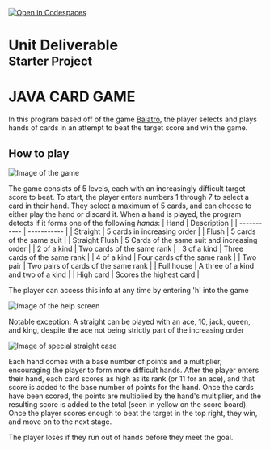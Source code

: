 [![Open in Codespaces](https://classroom.github.com/assets/launch-codespace-2972f46106e565e64193e422d61a12cf1da4916b45550586e14ef0a7c637dd04.svg)](https://classroom.github.com/open-in-codespaces?assignment_repo_id=19397585)
# Unit Deliverable<br><sup>Starter Project<sup>

# JAVA CARD GAME
In this program based off of the game [Balatro](https://www.playbalatro.com/), the player selects and plays hands of cards in an attempt to beat the target score and win the game.

## How to play
![Image of the game](https://cdn.discordapp.com/attachments/1240802108098482199/1374158873304240149/image.png?ex=682d08ae&is=682bb72e&hm=02e1fd30220394f88f255adcbfaa6185aaffb0d72acc5684fa810c1ceb232b10&)

The game consists of 5 levels, each with an increasingly difficult target score to beat. To start, the player enters numbers 1 through 7 to select a card in their hand. They select a maximum of 5 cards, and can choose to either play the hand or discard it. 
When a hand is played, the program detects if it forms one of the following *hands*:
| Hand | Description |
| ----------- | ----------- |
| Straight | 5 cards in increasing order |
| Flush | 5 cards of the same suit |
| Straight Flush | 5 Cards of the same suit and increasing order |
| 2 of a kind | Two cards of the same rank |
| 3 of a kind | Three cards of the same rank |
| 4 of a kind | Four cards of the same rank |
| Two pair | Two pairs of cards of the same rank |
| Full house | A three of a kind and two of a kind | 
| High card | Scores the highest card |

The player can access this info at any time by entering 'h' into the game

![Image of the help screen](https://cdn.discordapp.com/attachments/1240802108098482199/1374160593963188304/image.png?ex=682d0a48&is=682bb8c8&hm=bae4d58e95ec3224a3d704aee124673ff8b9c1ece2f61efc7bd337157e1ebfaf&)

Notable exception: A straight can be played with an ace, 10, jack, queen, and king, despite the ace not being strictly part of the increasing order

![Image of special straight case](https://github.com/user-attachments/assets/cbf174c0-9596-47d9-b924-cbf4e19135d9)

Each hand comes with a base number of points and a multiplier, encouraging the player to form more difficult hands. After the player enters their hand, each card scores as high as its rank (or 11 for an ace), and that score is added to the base number of points for the hand. Once the cards have been scored, the points are multiplied by the hand's multiplier, and the resulting score is added to the total (seen in yellow on the score board). Once the player scores enough to beat the target in the top right, they win, and move on to the next stage.

The player loses if they run out of hands before they meet the goal.
